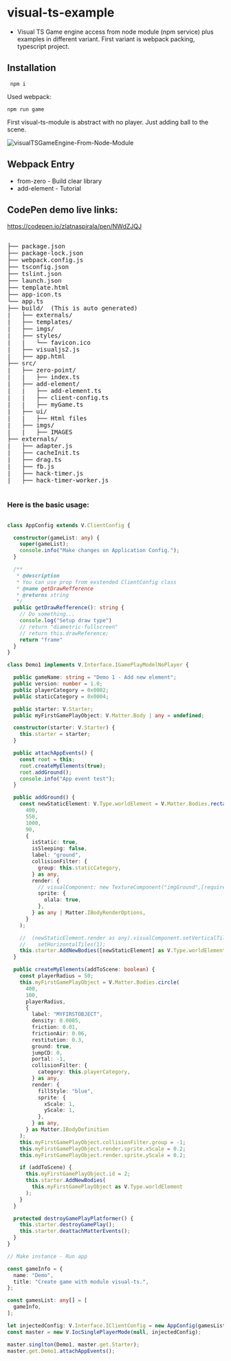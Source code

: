 # visual-ts-example

 - Visual TS Game engine access from node module (npm service) plus examples 
   in different variant.
   First variant is webpack packing, typescript project.

## Installation

```
 npm i
```

Used webpack:
```
npm run game
```

First visual-ts-module is abstract with no player.
Just adding ball to the scene.

![visualTSGameEngine-From-Node-Module](https://github.com/zlatnaspirala/visual-ts-module/blob/main/screenshot1.png)


## Webpack Entry
 - from-zero     - Build clear library
 - add-element   - Tutorial


## CodePen demo live links:

https://codepen.io/zlatnaspirala/pen/NWdZJQJ



<pre>

├── package.json
├── package-lock.json
├── webpack.config.js
├── tsconfig.json
├── tslint.json
├── launch.json
├── template.html
├── app-icon.ts
└── app.ts
├── build/  (This is auto generated)
|   ├── externals/
|   ├── templates/
|   ├── imgs/
|   ├── styles/
|   |   └── favicon.ico
|   ├── visualjs2.js
|   ├── app.html
├── src/
|   ├── zero-point/
|   |   ├── index.ts
|   ├── add-element/
|   |   ├── add-element.ts
|   |   ├── client-config.ts
|   |   ├── myGame.ts
|   ├── ui/
|   |   ├── Html files
|   ├── imgs/ 
|   |   ├── IMAGES
├── externals/
|   ├── adapter.js
|   ├── cacheInit.ts
|   ├── drag.ts
|   ├── fb.js
|   ├── hack-timer.js
|   ├── hack-timer-worker.js

</pre>


### Here is the basic usage:
```ts

class AppConfig extends V.ClientConfig {

  constructor(gameList: any) {
    super(gameList);
    console.info("Make changes on Application Config.");
  }

  /**
   * @description
   * You can use prop from exstended ClientConfig class
   * @name getDrawRefference
   * @returns string
   */
  public getDrawRefference(): string {
    // Do something...
    console.log("Setup draw type")
    // return "diametric-fullscreen"
    // return this.drawReference;
    return "frame"
  }
}

class Demo1 implements V.Interface.IGamePlayModelNoPlayer {

  public gameName: string = "Demo 1 - Add new element";
  public version: number = 1.0;
  public playerCategory = 0x0002;
  public staticCategory = 0x0004;

  public starter: V.Starter;
  public myFirstGamePlayObject: V.Matter.Body | any = undefined;

  constructor(starter: V.Starter) {
    this.starter = starter;
  }

  public attachAppEvents() {
    const root = this;
    root.createMyElements(true);
    root.addGround();
    console.info("App event test");
  }

  public addGround() {
    const newStaticElement: V.Type.worldElement = V.Matter.Bodies.rectangle(
      400,
      550,
      1000,
      90,
      {
        isStatic: true,
        isSleeping: false,
        label: "ground",
        collisionFilter: {
          group: this.staticCategory,
        } as any,
        render: {
          // visualComponent: new TextureComponent("imgGround",[require("./imgs/backgrounds/wall3.png")]),
          sprite: {
            olala: true,
          },
        } as any | Matter.IBodyRenderOptions,
      }
    );

    //  (newStaticElement.render as any).visualComponent.setVerticalTiles(2).
    //    setHorizontalTiles(1);
    this.starter.AddNewBodies([newStaticElement] as V.Type.worldElement);
  }

  public createMyElements(addToScene: boolean) {
    const playerRadius = 50;
    this.myFirstGamePlayObject = V.Matter.Bodies.circle(
      400,
      100,
      playerRadius,
      {
        label: "MYFIRSTOBJECT",
        density: 0.0005,
        friction: 0.01,
        frictionAir: 0.06,
        restitution: 0.3,
        ground: true,
        jumpCD: 0,
        portal: -1,
        collisionFilter: {
          category: this.playerCategory,
        } as any,
        render: {
          fillStyle: "blue",
          sprite: {
            xScale: 1,
            yScale: 1,
          },
        } as any,
      } as Matter.IBodyDefinition
    );
    this.myFirstGamePlayObject.collisionFilter.group = -1;
    this.myFirstGamePlayObject.render.sprite.xScale = 0.2;
    this.myFirstGamePlayObject.render.sprite.yScale = 0.2;

    if (addToScene) {
      this.myFirstGamePlayObject.id = 2;
      this.starter.AddNewBodies(
        this.myFirstGamePlayObject as V.Type.worldElement
      );
    }
  }

  protected destroyGamePlayPlatformer() {
    this.starter.destroyGamePlay();
    this.starter.deattachMatterEvents();
  }
}

// Make instance - Run app

const gameInfo = {
  name: "Demo",
  title: "Create game with module visual-ts.",
};

const gamesList: any[] = [
  gameInfo,
];

let injectedConfig: V.Interface.IClientConfig = new AppConfig(gamesList);
const master = new V.IocSinglePlayerMode(null, injectedConfig);

master.singlton(Demo1, master.get.Starter);
master.get.Demo1.attachAppEvents();

```